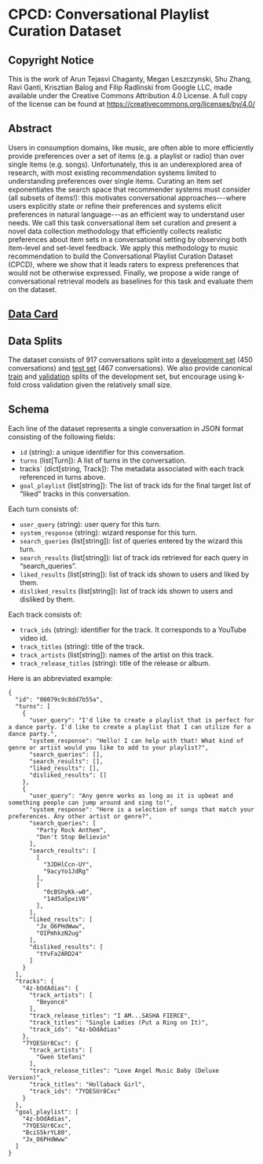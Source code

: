 # CPCD: Conversational Playlist Curation Dataset

## Copyright Notice

This is the work of Arun Tejasvi Chaganty, Megan Leszczynski, Shu Zhang, Ravi
Ganti, Krisztian Balog and Filip Radlinski from Google LLC, made available
under the Creative Commons Attribution 4.0 License. A full copy of the license
can be found at https://creativecommons.org/licenses/by/4.0/

## Abstract

Users in consumption domains, like music, are often able to more efficiently
provide preferences over a set of items (e.g. a playlist or radio) than over
single items (e.g. songs). Unfortunately, this is an underexplored area of
research, with most existing recommendation systems limited to understanding
preferences over single items. Curating an item set exponentiates the search
space that recommender systems must consider (all subsets of items!): this
motivates conversational approaches---where users explicitly state or refine
their preferences and systems elicit preferences in natural language---as an
efficient way to understand user needs. We call this task conversational item
set curation and present a novel data collection methodology that efficiently
collects realistic preferences about item sets in a conversational setting by
observing both item-level and set-level feedback. We apply this methodology to
music recommendation to build the Conversational Playlist Curation Dataset
(CPCD), where we show that it leads raters to express preferences that would
not be otherwise expressed. Finally, we propose a wide range of conversational
retrieval models as baselines for this task and evaluate them on the dataset.

## [Data Card](https://github.com/google-research-datasets/cpcd/blob/main/cpcd_data_card.pdf)

## Data Splits

The dataset consists of 917 conversations split into a [development set](https://github.com/google-research-datasets/cpcd/blob/main/data/cpcd_v1.dialogs.dev.jsonl) (450
conversations) and [test set](https://github.com/google-research-datasets/cpcd/blob/main/data/cpcd_v1.dialogs.test.jsonl) (467 conversations). We also provide canonical
[train](https://github.com/google-research-datasets/cpcd/blob/main/data/cpcd_v1.dialogs.dev.train.jsonl) and [validation](https://github.com/google-research-datasets/cpcd/blob/main/data/cpcd_v1.dialogs.dev.val.jsonl) splits of the development set, but encourage using k-fold
cross validation given the relatively small size.

## Schema

Each line of the dataset represents a single conversation in JSON format consisting of the following fields:
* `id` (string): a unique identifier for this conversation.
* `turns` (list[Turn]): A list of turns in the conversation.
* tracks` (dict[string, Track]): The metadata associated with each track referenced in turns above.
* `goal_playlist` (list[string]): The list of track ids for the final target list of “liked” tracks in this conversation.

Each turn consists of:
* `user_query` (string): user query for this turn.
* `system_response` (string): wizard response for this turn.
* `search_queries` (list[string]): list of queries entered by the wizard this turn.
* `search_results` (list[string]): list of track ids retrieved for each query in “search_queries”.
* `liked_results` (list[string]): list of track ids shown to users and liked by them.
* `disliked_results` (list[string]): list of track ids shown to users and disliked by them.

Each track consists of:
* `track_ids` (string): identifier for the track. It corresponds to a YouTube video id.
* `track_titles` (string): title of the track.
* `track_artists` (list[string]): names of the artist on this track.
* `track_release_titles` (string): title of the release or album.

Here is an abbreviated example:
```
{
  "id": "00079c9c8dd7b55a",
  "turns": [
    {
      "user_query": "I'd like to create a playlist that is perfect for a dance party. I'd like to create a playlist that I can utilize for a dance party.",
      "system_response": "Hello! I can help with that! What kind of genre or artist would you like to add to your playlist?",
      "search_queries": [],
      "search_results": [],
      "liked_results": [],
      "disliked_results": []
    },
    {
      "user_query": "Any genre works as long as it is upbeat and something people can jump around and sing to!",
      "system_response": "Here is a selection of songs that match your preferences. Any other artist or genre?",
      "search_queries": [
        "Party Rock Anthem",
        "Don't Stop Believin"
      ],
      "search_results": [
        [
          "3JDHlCcn-UY",
          "9acyYo1JdRg"
        ],
        [
          "0cBShyKk-w0",
          "14d5a5pxiV8"
        ],
      ],
      "liked_results": [
        "Jx_O6PHdWww",
        "OIPmhkzN2ug"
      ],
      "disliked_results": [
        "tYvFa2ARD24"
      ]
    }
  ],
  "tracks": {
    "4z-bOdAdias": {
      "track_artists": [
        "Beyoncé"
      ],
      "track_release_titles": "I AM...SASHA FIERCE",
      "track_titles": "Single Ladies (Put a Ring on It)",
      "track_ids": "4z-bOdAdias"
    },
    "7YQESUr8Cxc": {
      "track_artists": [
        "Gwen Stefani"
      ],
      "track_release_titles": "Love Angel Music Baby (Deluxe Version)",
      "track_titles": "Hollaback Girl",
      "track_ids": "7YQESUr8Cxc"
    }
  },
  "goal_playlist": [
    "4z-bOdAdias",
    "7YQESUr8Cxc",
    "BciS5krYL80",
    "Jx_O6PHdWww"
  ]
}
```
